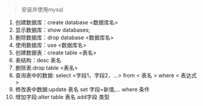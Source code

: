 >安装并使用mysql
1. 创建数据库：create database <数据库名>
2. 显示数据库：show databases;
3. 删除数据库：drop database <数据库名>
4. 使用数据库：use <数据库名>
5. 创建数据表：create table <表名>
6. 表结构：desc 表名
7. 删除表:drop table <表名>
8. 查询表中的数据: select <字段1，字段2，...> from < 表名 > where < 表达式 >
9. 修改表中数据:update 表名 set 字段=新值,... where 条件
10. 增加字段:alter table 表名 add字段 类型
